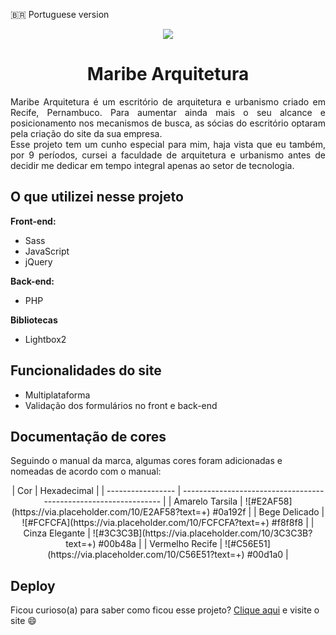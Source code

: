 🇧🇷 Portuguese version

<div align="center">
    <img src="https://i.ibb.co/Np2W5xM/68747470733a2f2f692e6962622e636f2f42776b4e574b772f66617669636f6e2e706e67.png">
</div>
<h1 align="center">Maribe Arquitetura</h1>
<p align="justify">
    Maribe Arquitetura é um escritório de arquitetura e urbanismo criado em Recife, Pernambuco. Para aumentar ainda mais o seu alcance e posicionamento nos mecanismos de busca, as sócias do escritório optaram pela criação do site da sua empresa.
    <br />
    Esse projeto tem um cunho especial para mim, haja vista que eu também, por 9 períodos, cursei a faculdade de arquitetura e urbanismo antes de decidir me dedicar em tempo integral apenas ao setor de tecnologia.
</p>
<h2>O que utilizei nesse projeto</h2>
<b>Front-end:</b>
<ul>
    <li>Sass</li>
    <li>JavaScript</li>
    <li>jQuery</li>
</ul>
<b>Back-end:</b>
<ul>
    <li>PHP</li>
</ul>
<b>Bibliotecas</b>
<ul>
    <li>Lightbox2</li>
</ul>
<h2>Funcionalidades do site</h2>
<ul>
    <li>Multiplataforma</li>
    <li>Validação dos formulários no front e back-end</li>
</ul>
<h2>Documentação de cores</h2>
<p>
    Seguindo o manual da marca, algumas cores foram adicionadas e nomeadas de acordo com o manual:
</p>
<div align="center">
| Cor               | Hexadecimal                                                |
| ----------------- | ---------------------------------------------------------------- |
| Amarelo Tarsila       | ![#E2AF58](https://via.placeholder.com/10/E2AF58?text=+) #0a192f |
| Bege Delicado       | ![#FCFCFA](https://via.placeholder.com/10/FCFCFA?text=+) #f8f8f8 |
| Cinza Elegante       | ![#3C3C3B](https://via.placeholder.com/10/3C3C3B?text=+) #00b48a |
| Vermelho Recife       | ![#C56E51](https://via.placeholder.com/10/C56E51?text=+) #00d1a0 |
</div>
<h2>Deploy</h2>
<p>
    Ficou curioso(a) para saber como ficou esse projeto? <a href="https://maribe.arq.br">Clique aqui</a> e visite o site 😄</p>
